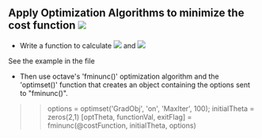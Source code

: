 ## Apply Optimization Algorithms to minimize the cost function <img src="http://latex.codecogs.com/gif.latex?J(\theta)" />

* Write a function to calculate <img src="http://latex.codecogs.com/gif.latex?J(\theta)" /> and <img src="http://latex.codecogs.com/gif.latex?\frac{\partial}{\partial\theta_i}J(\theta)" />

See the example in the file

* Then use octave's 'fminunc()' optimization algorithm and the 'optimset()' function that creates an object containing the options sent to "fminunc()".

>>options = optimset('GradObj', 'on', 'MaxIter', 100);
>>initialTheta = zeros(2,1)
>>[optTheta, functionVal, exitFlag] = fminunc(@costFunction, initialTheta, options)

